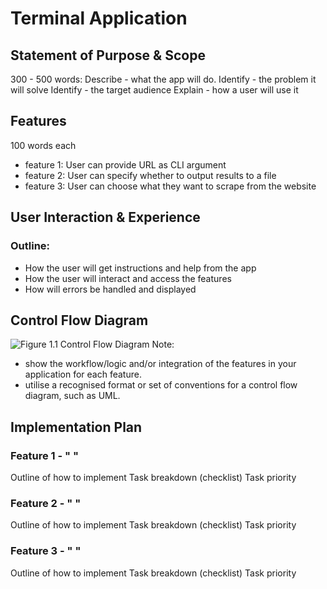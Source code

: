 # Terminal Application
## Statement of Purpose & Scope
300 - 500 words:
Describe - what the app will do.
Identify - the problem it will solve
Identify - the target audience
Explain - how a user will use it
## Features
100 words each
- feature 1: User can provide URL as CLI argument
- feature 2: User can specify whether to output results to a file
- feature 3: User can choose what they want to scrape from the website
## User Interaction & Experience
### Outline:
- How the user will get instructions and help from the app
- How the user will interact and access the features
- How will errors be handled and displayed
## Control Flow Diagram
![Figure 1.1 Control Flow Diagram](diagram.png)
Note:
- show the workflow/logic and/or integration of the features in your application for each feature.  
- utilise a recognised format or set of conventions for a control flow diagram, such as UML.
## Implementation Plan
### Feature 1 - " "
Outline of how to implement
Task breakdown (checklist)
Task priority
### Feature 2 - " "
Outline of how to implement
Task breakdown (checklist)
Task priority
### Feature 3 - " "
Outline of how to implement
Task breakdown (checklist)
Task priority

<!--stackedit_data:
eyJoaXN0b3J5IjpbLTEyNDIxNjEzODksLTI1MzM0OTY3NiwxMT
M4NjQ1MTExLDE1NzY5NzEyNTcsLTExNjYxMjQ3NTFdfQ==
-->